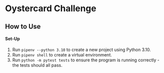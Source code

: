 # Oystercard Challenge



## How to Use
#### Set-Up
1. Run `pipenv --python 3.10` to create a new project using Python 3.10.
2. Run `pipenv shell` to create a virtual environment.
3. Run `python -m pytest tests` to ensure the program is running correctly - the tests should all pass.
